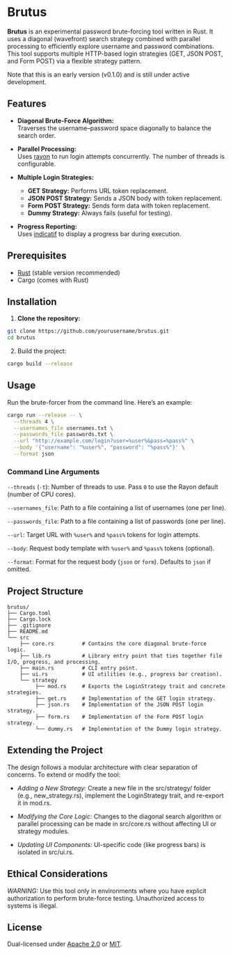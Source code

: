 # Brutus

**Brutus** is an experimental password brute-forcing tool written in Rust. It uses a diagonal (wavefront) search strategy combined with parallel processing to efficiently explore username and password combinations. This tool supports multiple HTTP-based login strategies (GET, JSON POST, and Form POST) via a flexible strategy pattern. 

Note that this is an early version (v0.1.0) and is still under active development.

## Features

- **Diagonal Brute-Force Algorithm:**  
  Traverses the username–password space diagonally to balance the search order.

- **Parallel Processing:**  
  Uses [rayon](https://crates.io/crates/rayon) to run login attempts concurrently. The number of threads is configurable.

- **Multiple Login Strategies:**  
  - **GET Strategy:** Performs URL token replacement.
  - **JSON POST Strategy:** Sends a JSON body with token replacement.
  - **Form POST Strategy:** Sends form data with token replacement.
  - **Dummy Strategy:** Always fails (useful for testing).

- **Progress Reporting:**  
  Uses [indicatif](https://crates.io/crates/indicatif) to display a progress bar during execution.

## Prerequisites

- [Rust](https://www.rust-lang.org/tools/install) (stable version recommended)
- Cargo (comes with Rust)

## Installation

1. **Clone the repository:**

```sh
git clone https://github.com/yourusername/brutus.git
cd brutus
```

2. Build the project:
```sh
cargo build --release
```

## Usage

Run the brute-forcer from the command line. Here’s an example:

```sh
cargo run --release -- \
  --threads 4 \
  --usernames_file usernames.txt \
  --passwords_file passwords.txt \
  --url "http://example.com/login?user=%user%&pass=%pass%" \
  --body '{"username": "%user%", "password": "%pass%"}' \
  --format json
```


### Command Line Arguments

`--threads` (`-t`): Number of threads to use. Pass `0` to use the Rayon default (number of CPU cores).

`--usernames_file`: Path to a file containing a list of usernames (one per line).

`--passwords_file`: Path to a file containing a list of passwords (one per line).

`--url`: Target URL with `%user%` and `%pass%` tokens for login attempts.

`--body`: Request body template with `%user%` and `%pass%` tokens (optional).

`--format`: Format for the request body (`json` or `form`). Defaults to `json` if omitted.

## Project Structure

```
brutus/
├── Cargo.toml
├── Cargo.lock
├── .gitignore
├── README.md
└── src
    ├── core.rs         # Contains the core diagonal brute-force logic.
    ├── lib.rs          # Library entry point that ties together file I/O, progress, and processing.
    ├── main.rs         # CLI entry point.
    ├── ui.rs           # UI utilities (e.g., progress bar creation).
    └── strategy
         ├── mod.rs     # Exports the LoginStrategy trait and concrete strategies.
         ├── get.rs     # Implementation of the GET login strategy.
         ├── json.rs    # Implementation of the JSON POST login strategy.
         ├── form.rs    # Implementation of the Form POST login strategy.
         └── dummy.rs   # Implementation of the Dummy login strategy.
```

## Extending the Project

The design follows a modular architecture with clear separation of concerns. To extend or modify the tool:

- *Adding a New Strategy:*
    Create a new file in the src/strategy/ folder (e.g., new_strategy.rs), implement the LoginStrategy trait, and re-export it in mod.rs.

- *Modifying the Core Logic:*
    Changes to the diagonal search algorithm or parallel processing can be made in src/core.rs without affecting UI or strategy modules.

- *Updating UI Components:*
    UI-specific code (like progress bars) is isolated in src/ui.rs.
 
## Ethical Considerations

*WARNING:* Use this tool only in environments where you have explicit authorization to perform brute-force testing. Unauthorized access to systems is illegal.

## License

Dual-licensed under [Apache 2.0](./LICENSE-APACHE) or [MIT](./LICENSE-MIT).